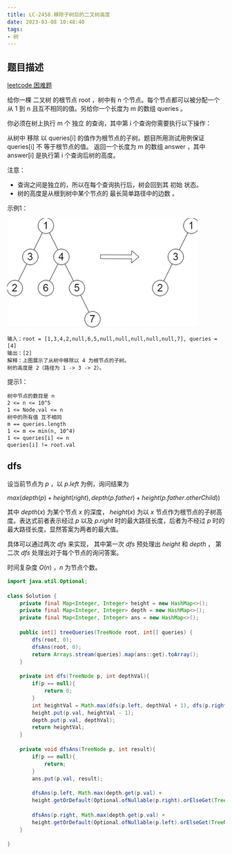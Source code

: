 ```yaml
---
title: LC-2458.移除子树后的二叉树高度
date: 2023-03-08 10:48:40
tags:
- 树
---
```


## 题目描述
[leetcode 困难题](https://leetcode.cn/problems/height-of-binary-tree-after-subtree-removal-queries/submissions/)

给你一棵 二叉树 的根节点 root ，树中有 n 个节点。每个节点都可以被分配一个从 1 到 n 且互不相同的值。另给你一个长度为 m 的数组 queries 。

你必须在树上执行 m 个 独立 的查询，其中第 i 个查询你需要执行以下操作：

从树中 移除 以 queries[i] 的值作为根节点的子树。题目所用测试用例保证 queries[i] 不 等于根节点的值。
返回一个长度为 m 的数组 answer ，其中 answer[i] 是执行第 i 个查询后树的高度。

注意：

- 查询之间是独立的，所以在每个查询执行后，树会回到其 初始 状态。
- 树的高度是从根到树中某个节点的 最长简单路径中的边数 。
 

示例1：

![](../img/Snipaste_2023-03-08_12-37-17.png)
```
输入：root = [1,3,4,2,null,6,5,null,null,null,null,null,7], queries = [4]
输出：[2]
解释：上图展示了从树中移除以 4 为根节点的子树。
树的高度是 2（路径为 1 -> 3 -> 2）。
```

提示1：
```
树中节点的数目是 n
2 <= n <= 10^5
1 <= Node.val <= n
树中的所有值 互不相同
m == queries.length
1 <= m <= min(n, 10^4)
1 <= queries[i] <= n
queries[i] != root.val
```

## dfs
设当前节点为 $p$ ，以 $p.left$ 为例，询问结果为 

$max(depth(p) + height(right), depth(p.father) + height(p.father.otherChild))$ 

其中 $depth(x)$ 为某个节点 $x$ 的深度， $height(x)$ 为以 $x$ 节点作为根节点的子树高度。表达式前者表示经过 $p$ 以及 $p.right$ 时的最大路径长度，后者为不经过 $p$ 时的最大路径长度，显然答案为两者的最大值。


具体可以通过两次 $dfs$ 来实现， 其中第一次 $dfs$ 预处理出 $height$ 和 $depth$ ， 第二次 $dfs$ 处理出对于每个节点的询问答案。

时间复杂度 $O(n)$ ，$n$ 为节点个数。
```Java
import java.util.Optional;

class Solution {
    private final Map<Integer, Integer> height = new HashMap<>();
    private final Map<Integer, Integer> depth = new HashMap<>();
    private final Map<Integer, Integer> ans = new HashMap<>();

    public int[] treeQueries(TreeNode root, int[] queries) {
        dfs(root, 0);
        dfsAns(root, 0);
        return Arrays.stream(queries).map(ans::get).toArray();
    }

    private int dfs(TreeNode p, int depthVal){
        if(p == null){
            return 0;
        }
        int heightVal = Math.max(dfs(p.left, depthVal + 1), dfs(p.right, depthVal + 1)) + 1;
        height.put(p.val, heightVal - 1);
        depth.put(p.val, depthVal);
        return heightVal;
    }

    private void dfsAns(TreeNode p, int result){
        if(p == null){
            return;
        }
        ans.put(p.val, result);
        
        dfsAns(p.left, Math.max(depth.get(p.val) + 
        height.getOrDefault(Optional.ofNullable(p.right).orElseGet(TreeNode::new).val, -1) + 1, result));

        dfsAns(p.right, Math.max(depth.get(p.val) + 
        height.getOrDefault(Optional.ofNullable(p.left).orElseGet(TreeNode::new).val, -1) + 1, result));
    }

}
```